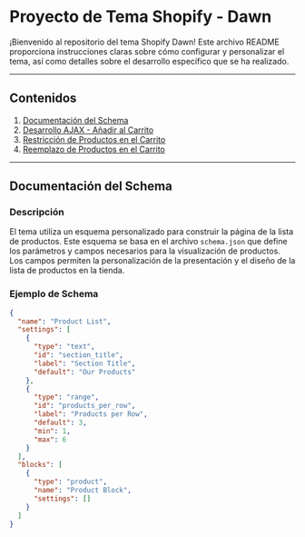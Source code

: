 # Proyecto de Tema Shopify - Dawn

¡Bienvenido al repositorio del tema Shopify Dawn! Este archivo README proporciona instrucciones claras sobre cómo configurar y personalizar el tema, así como detalles sobre el desarrollo específico que se ha realizado.

---

## Contenidos

1. [Documentación del Schema](#documentación-del-schema)
2. [Desarrollo AJAX - Añadir al Carrito](#desarrollo-ajax---añadir-al-carrito)
3. [Restricción de Productos en el Carrito](#restricción-de-productos-en-el-carrito)
4. [Reemplazo de Productos en el Carrito](#reemplazo-de-productos-en-el-carrito)

---

## Documentación del Schema

### Descripción

El tema utiliza un esquema personalizado para construir la página de la lista de productos. Este esquema se basa en el archivo `schema.json` que define los parámetros y campos necesarios para la visualización de productos. Los campos permiten la personalización de la presentación y el diseño de la lista de productos en la tienda.

### Ejemplo de Schema

```json
{
  "name": "Product List",
  "settings": [
    {
      "type": "text",
      "id": "section_title",
      "label": "Section Title",
      "default": "Our Products"
    },
    {
      "type": "range",
      "id": "products_per_row",
      "label": "Products per Row",
      "default": 3,
      "min": 1,
      "max": 6
    }
  ],
  "blocks": [
    {
      "type": "product",
      "name": "Product Block",
      "settings": []
    }
  ]
}
